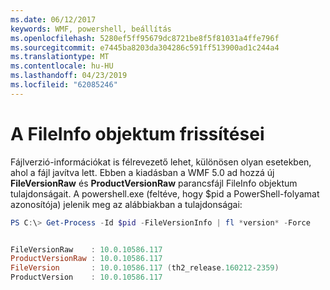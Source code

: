```yaml
---
ms.date: 06/12/2017
keywords: WMF, powershell, beállítás
ms.openlocfilehash: 5280ef5ff95679dc8721be8f5f81031a4ffe796f
ms.sourcegitcommit: e7445ba8203da304286c591ff513900ad1c244a4
ms.translationtype: MT
ms.contentlocale: hu-HU
ms.lasthandoff: 04/23/2019
ms.locfileid: "62085246"
---
```

# <a name="updates-to-fileinfo-object"></a>A FileInfo objektum frissítései
Fájlverzió-információkat is félrevezető lehet, különösen olyan esetekben, ahol a fájl javítva lett. Ebben a kiadásban a WMF 5.0 ad hozzá új **FileVersionRaw** és **ProductVersionRaw** parancsfájl FileInfo objektum tulajdonságait. A powershell.exe (feltéve, hogy $pid a PowerShell-folyamat azonosítója) jelenik meg az alábbiakban a tulajdonságai:

```powershell
PS C:\> Get-Process -Id $pid -FileVersionInfo | fl *version* -Force


FileVersionRaw    : 10.0.10586.117
ProductVersionRaw : 10.0.10586.117
FileVersion       : 10.0.10586.117 (th2_release.160212-2359)
ProductVersion    : 10.0.10586.117
